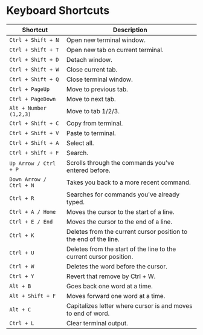 # Keyboard Shortcuts

| Shortcut                | Description                                                        |
| ----------------------- | ------------------------------------------------------------------ |
| `Ctrl + Shift + N`      | Open new terminal window.                                          |
| `Ctrl + Shift + T`      | Open new tab on current terminal.                                  |
| `Ctrl + Shift + D`      | Detach window.                                                     |
| `Ctrl + Shift + W`      | Close current tab.                                                 |
| `Ctrl + Shift + Q`      | Close terminal window.                                             |
| `Ctrl + PageUp`         | Move to previous tab.                                              |
| `Ctrl + PageDown`       | Move to next tab.                                                  |
| `Alt + Number (1,2,3)`  | Move to tab 1/2/3.                                                 |
| `Ctrl + Shift + C`      | Copy from terminal.                                                |
| `Ctrl + Shift + V`      | Paste to terminal.                                                 |
| `Ctrl + Shift + A`      | Select all.                                                        |
| `Ctrl + Shift + F`      | Search.                                                            |
| `Up Arrow / Ctrl + P`   | Scrolls through the commands you've entered before.                |
| `Down Arrow / Ctrl + N` | Takes you back to a more recent command.                           |
| `Ctrl + R`              | Searches for commands you've already typed.                        |
| `Ctrl + A / Home`       | Moves the cursor to the start of a line.                           |
| `Ctrl + E / End`        | Moves the cursor to the end of a line.                             |
| `Ctrl + K`              | Deletes from the current cursor position to the end of the line.   |
| `Ctrl + U`              | Deletes from the start of the line to the current cursor position. |
| `Ctrl + W`              | Deletes the word before the cursor.                                |
| `Ctrl + Y`              | Revert that remove by Ctrl + W.                                    |
| `Alt + B`               | Goes back one word at a time.                                      |
| `Alt + Shift + F`       | Moves forward one word at a time.                                  |
| `Alt + C`               | Capitalizes letter where cursor is and moves to end of word.       |
| `Ctrl + L`              | Clear terminal output.                                             |
